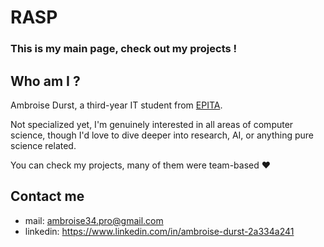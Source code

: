 # RASP
### This is my main page, check out my projects !


## Who am I ?

Ambroise Durst, a third-year IT student from [EPITA](https://www.epita.fr).

Not specialized yet, I'm genuinely interested in all areas of computer science, though I'd love to dive deeper into research, AI, or anything pure science related.

You can check my projects, many of them were team-based ❤️

## Contact me

 - mail: ambroise34.pro@gmail.com
 - linkedin: https://www.linkedin.com/in/ambroise-durst-2a334a241
